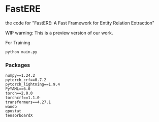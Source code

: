 # FastERE
the code for "FastERE: A Fast Framework for Entity Relation Extraction"

WIP warning: This is a preview version of our work.

For Training

```bash
python main.py
```

### Packages


```
numpy==1.24.2
pytorch_crf==0.7.2
pytorch_lightning==1.9.4
PyYAML==6.0
torch==2.0.0
torchcrf==1.1.0
transformers==4.27.1
wandb
gpustat
tensorboardX
```
